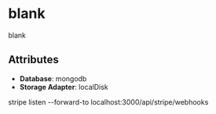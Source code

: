 # blank

blank

## Attributes

- **Database**: mongodb
- **Storage Adapter**: localDisk

stripe listen --forward-to localhost:3000/api/stripe/webhooks